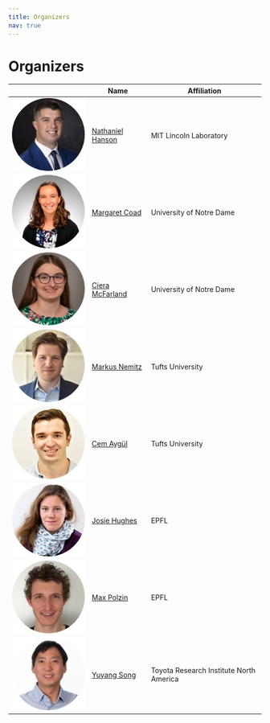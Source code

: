 ```yaml
---
title: Organizers
nav: true
---
```


# Organizers

|| Name                | Affiliation                                   | 
|---------------------|---------------------|-----------------------------------------------|
| ![Nathaniel](./images/nathaniel_round.jpg) | [Nathaniel Hanson](https://www.ll.mit.edu/biographies/nathaniel-hanson)    | MIT Lincoln Laboratory                       |
| ![Margaret](./images/margaret_round.jpg) | [Margaret Coad](https://engineering.nd.edu/faculty/margaret-coad/)       | University of Notre Dame                      |
| ![Ciera](./images/ciera_round.jpg) | [Ciera McFarland](https://www.linkedin.com/in/cieramcfarland/)     | University of Notre Dame                      |
| ![Markus](./images/markus_round.jpg) | [Markus Nemitz](https://engineering.tufts.edu/me/people/faculty/markus-nemitz)       | Tufts University                              |
| ![Cem](./images/cem_round.jpg) | [Cem Aygül](https://www.linkedin.com/in/cemaygul)           | Tufts University                              |
| ![Josie](./images/josie_round.jpg) | [Josie Hughes](https://people.epfl.ch/josie.hughes)        | EPFL                                          |
| ![Max](./images/max_round.jpg) | [Max Polzin](https://people.epfl.ch/max.polzin)          | EPFL                                          |
| ![Yuyang](./images/yuyang_round.jpg) | [Yuyang Song](https://scholar.google.com/citations?hl=en&user=bQ93Y4MAAAAJ)          | Toyota Research Institute North America                                          |
